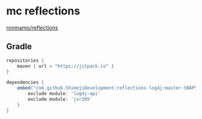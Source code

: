 # mc reflections

[ronmamo/reflections](https://github.com/ronmamo/reflections)

## Gradle
```gradle
repositories {
    maven { url = "https://jitpack.io" }
}

dependencies {
    embed("com.github.ShimejiDevelopment:reflections-log4j:master-SNAPSHOT") {
        exclude module: 'log4j-api'
        exclude module: 'jsr305'
    }
}
```
